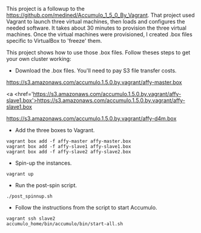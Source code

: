 This project is a followup to the https://github.com/medined/Accumulo_1_5_0_By_Vagrant. That project used Vagrant to launch three virtual machines, then loads and configures the needed software. It takes about 30 minutes to provision the three virtual machines. Once the virtual machines were provisioned, I created .box files specific to VirtualBox to 'freeze' them.

This project shows how to use those .box files. Follow theses steps to get your own cluster working:

* Download the .box files. You'll need to pay S3 file transfer costs.

 <a href='https://s3.amazonaws.com/accumulo.1.5.0.by.vagrant/affy-master.box'>https://s3.amazonaws.com/accumulo.1.5.0.by.vagrant/affy-master.box</a>

 <a <href='https://s3.amazonaws.com/accumulo.1.5.0.by.vagrant/affy-slave1.box'>https://s3.amazonaws.com/accumulo.1.5.0.by.vagrant/affy-slave1.box</a>

 <a href='https://s3.amazonaws.com/accumulo.1.5.0.by.vagrant/affy-d4m.box'>https://s3.amazonaws.com/accumulo.1.5.0.by.vagrant/affy-d4m.box</a>

* Add the three boxes to Vagrant.

```
vagrant box add -f affy-master affy-master.box
vagrant box add -f affy-slave1 affy-slave1.box
vagrant box add -f affy-slave2 affy-slave2.box
```

* Spin-up the instances.

```
vagrant up
```

* Run the post-spin script.

```
./post_spinnup.sh
```

* Follow the instructions from the script to start Accumulo.

```
vagrant ssh slave2
accumulo_home/bin/accumulo/bin/start-all.sh
```
